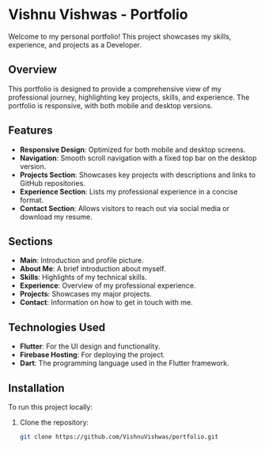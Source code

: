 # Vishnu Vishwas - Portfolio

Welcome to my personal portfolio! This project showcases my skills, experience, and projects as a Developer.

## Overview

This portfolio is designed to provide a comprehensive view of my professional journey, highlighting key projects, skills, and experience. The portfolio is responsive, with both mobile and desktop versions.

## Features

- **Responsive Design**: Optimized for both mobile and desktop screens.
- **Navigation**: Smooth scroll navigation with a fixed top bar on the desktop version.
- **Projects Section**: Showcases key projects with descriptions and links to GitHub repositories.
- **Experience Section**: Lists my professional experience in a concise format.
- **Contact Section**: Allows visitors to reach out via social media or download my resume.

## Sections

- **Main**: Introduction and profile picture.
- **About Me**: A brief introduction about myself.
- **Skills**: Highlights of my technical skills.
- **Experience**: Overview of my professional experience.
- **Projects**: Showcases my major projects.
- **Contact**: Information on how to get in touch with me.

## Technologies Used

- **Flutter**: For the UI design and functionality.
- **Firebase Hosting**: For deploying the project.
- **Dart**: The programming language used in the Flutter framework.

## Installation

To run this project locally:

1. Clone the repository:
   ```bash
   git clone https://github.com/VishnuVishwas/portfolio.git
